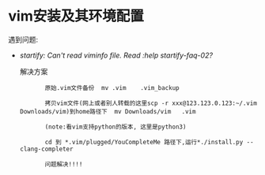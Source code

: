 # vim安装及其环境配置

遇到问题:

* *startify: Can't read viminfo file. Read :help startify-faq-02?*

   解决方案
   
             原始.vim文件备份  mv .vim    .vim_backup
                       
             拷贝vim文件(网上或者别人转载的这里scp -r xxx@123.123.0.123:~/.vim Downloads/vim)到home路径下  mv Downloads/vim   .vim
                       
             (note:看vim支持python的版本, 这里是python3)
                       
             cd 到 *.vim/plugged/YouCompleteMe 路径下,运行*./install.py --clang-completer
                       
             问题解决!!!!
